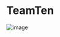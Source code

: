 # TeamTen


![image](https://user-images.githubusercontent.com/58145409/69498505-4e319180-0ef1-11ea-8905-2afee3682f98.png)
